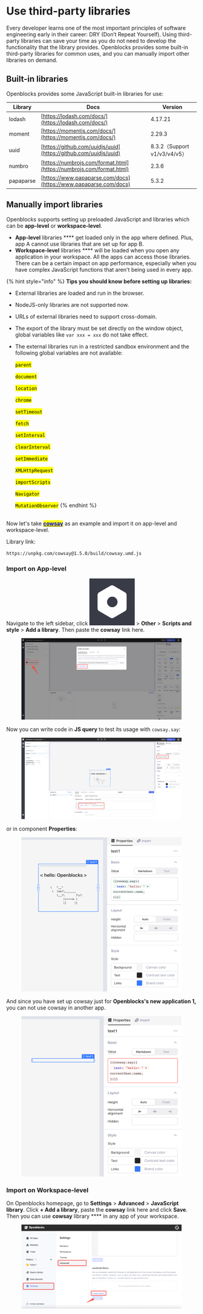 # Use third-party libraries

Every developer learns one of the most important principles of software engineering early in their career: DRY (Don’t Repeat Yourself). Using third-party libraries can save your time as you do not need to develop the functionality that the library provides. Openblocks provides some built-in third-party libraries for common uses, and you can manually import other libraries on demand.

## Built-in libraries

Openblocks provides some JavaScript built-in libraries for use:

| Library   | Docs                                                                 | Version                    |
| --------- | -------------------------------------------------------------------- | -------------------------- |
| lodash    | [https://lodash.com/docs/](https://lodash.com/docs/)                 | 4.17.21                    |
| moment    | [https://momentjs.com/docs/](https://momentjs.com/docs/)             | 2.29.3                     |
| uuid      | [https://github.com/uuidjs/uuid](https://github.com/uuidjs/uuid)     | 8.3.2（Support v1/v3/v4/v5） |
| numbro    | [https://numbrojs.com/format.html](https://numbrojs.com/format.html) | 2.3.6                      |
| papaparse | [https://www.papaparse.com/docs](https://www.papaparse.com/docs)     | 5.3.2                      |

## Manually import libraries

Openblocks supports setting up preloaded JavaScript and libraries which can be **app-level** or **workspace-level**.

* **App-level** libraries **** get loaded only in the app where defined. Plus, app A cannot use libraries that are set up for app B.
* **Workspace-level** libraries **** will be loaded when you open any application in your workspace. All the apps can access those libraries. There can be a certain impact on app performance, especially when you have complex JavaScript functions that aren't being used in every app.

{% hint style="info" %}
**Tips you should know before setting up libraries:**

* External libraries are loaded and run in the browser.
* NodeJS-only libraries are not supported now.
* URLs of external libraries need to support cross-domain.
* The export of the library must be set directly on the window object, global variables like `var xxx = xxx` do not take effect.
*   The external libraries run in a restricted sandbox environment and the following global variables are not available:

    <mark style="background-color:yellow;">`parent`</mark>

    <mark style="background-color:yellow;">`document`</mark>

    <mark style="background-color:yellow;">`location`</mark>

    <mark style="background-color:yellow;">`chrome`</mark>

    <mark style="background-color:yellow;">`setTimeout`</mark>

    <mark style="background-color:yellow;">`fetch`</mark>

    <mark style="background-color:yellow;">`setInterval`</mark>

    <mark style="background-color:yellow;">`clearInterval`</mark>

    <mark style="background-color:yellow;">`setImmediate`</mark>

    <mark style="background-color:yellow;">`XMLHttpRequest`</mark>

    <mark style="background-color:yellow;">`importScripts`</mark>

    <mark style="background-color:yellow;">`Navigator`</mark>

    <mark style="background-color:yellow;">`MutationObserver`</mark>
{% endhint %}

\
Now let's take [<mark style="color:blue;">**cowsay**</mark>](https://github.com/piuccio/cowsay) as an example and import it on app-level and workspace-level.

Library link:

```url
https://unpkg.com/cowsay@1.5.0/build/cowsay.umd.js
```

### Import on App-level

Navigate to the left sidebar, click <img src="../.gitbook/assets/image (1).png" alt="" data-size="line"> > **Other** > **Scripts and style** > **Add a library**. Then paste the **cowsay** link here.

<figure><img src="../.gitbook/assets/Add a library (1) (1) (1) (2).png" alt=""><figcaption></figcaption></figure>

Now you can write code in **JS query** to test its usage with `cowsay.say`:

<figure><img src="../.gitbook/assets/write code in JS query (1) (1) (1).png" alt=""><figcaption></figcaption></figure>

or in component **Properties**:

<figure><img src="../.gitbook/assets/or in Properties (1) (1) (1) (2).png" alt=""><figcaption></figcaption></figure>

And since you have set up cowsay just for **Openblocks's new application 1,** you can not use cowsay in another app.

<figure><img src="../.gitbook/assets/in another app (1) (1) (1).png" alt=""><figcaption></figcaption></figure>

### Import on Workspace-level

On Openblocks homepage, go to **Settings** > **Advanced** > **JavaScript library**. Click **+ Add a library**, paste the **cowsay** link here and click **Save**. Then you can use **cowsay** library **** in any app of your workspace.

<figure><img src="../.gitbook/assets/thirdparty library-5.png" alt=""><figcaption></figcaption></figure>
